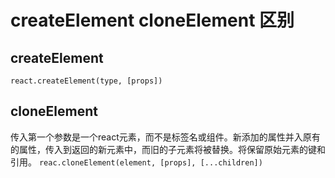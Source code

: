 # createElement cloneElement 区别

## createElement

`react.createElement(type, [props])`

## cloneElement

传入第一个参数是一个react元素，而不是标签名或组件。新添加的属性并入原有的属性，传入到返回的新元素中，而旧的子元素将被替换。将保留原始元素的键和引用。
`reac.cloneElement(element, [props], [...children])`
